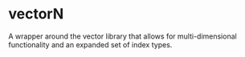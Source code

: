 # vectorN
A wrapper around the vector library that allows for multi-dimensional functionality and an expanded set of index types.
